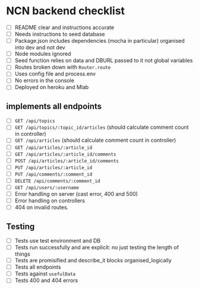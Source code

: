 # NCN backend checklist
- [ ] README clear and instructions accurate
- [ ]  Needs instructions to seed database
- [ ] Package.json includes dependencies (mocha in particular) organised into dev and not dev
- [ ] Node modules ignored
- [ ] Seed function relies on data and DBURL passed to it not global variables
- [ ] Routes broken down with `Router.route`
- [ ] Uses config file and process.env
- [ ] No errors in the console
- [ ] Deployed on heroku and Mlab

## implements all endpoints
- [ ] `GET /api/topics`
- [ ] `GET /api/topics/:topic_id/articles` (should calculate comment count in controller)
- [ ] `GET /api/articles`  (should calculate comment count in controller)
- [ ] `GET /api/articles/:article_id`
- [ ] `GET /api/articles/:article_id/comments`
- [ ] `POST /api/articles/:article_id/comments`
- [ ] `PUT /api/articles/:article_id`
- [ ] `PUT /api/comments/:comment_id`
- [ ] `DELETE /api/comments/:comment_id`
- [ ]  `GET /api/users/:username`
- [ ] Error handling on server (cast error, 400 and 500)
- [ ] Error handling on controllers
- [ ] 404 on invalid routes.

## Testing 
- [ ] Tests use test environment and DB
- [ ] Tests run successfully and are explicit: no just testing the length of things
- [ ] Tests are promisified and describe_it blocks organised_logically
- [ ] Tests all endpoints
- [ ] Tests against `usefulData`
- [ ] Tests 400 and 404 errors